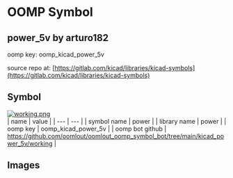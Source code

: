 # OOMP Symbol  
## power_5v  by arturo182  
  
oomp key: oomp_kicad_power_5v  
  
source repo at: [https://gitlab.com/kicad/libraries/kicad-symbols](https://gitlab.com/kicad/libraries/kicad-symbols)  
## Symbol  
  
[![working.png](working_600.png)](working.png)  
| name | value | 
| --- | --- | 
| symbol name | power | 
| library name | power | 
| oomp key | oomp_kicad_power_5v | 
| oomp bot github | https://github.com/oomlout/oomlout_oomp_symbol_bot/tree/main/kicad_power_5v/working | 
## Images  
